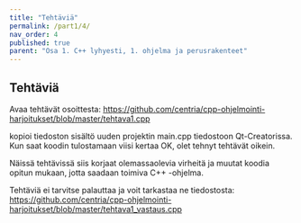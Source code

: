 ```yaml
---
title: "Tehtäviä"
permalink: /part1/4/
nav_order: 4
published: true
parent: "Osa 1. C++ lyhyesti, 1. ohjelma ja perusrakenteet"
---
```



## Tehtäviä

Avaa tehtävät osoittesta:
https://github.com/centria/cpp-ohjelmointi-harjoitukset/blob/master/tehtava1.cpp

kopioi tiedoston sisältö uuden projektin main.cpp tiedostoon Qt-Creatorissa. Kun saat koodin tulostamaan viisi kertaa OK, olet tehnyt tehtävät oikein.

Näissä tehtävissä siis korjaat olemassaolevia virheitä ja muutat koodia opitun mukaan, jotta saadaan toimiva C++ -ohjelma. 

Tehtäviä ei tarvitse palauttaa ja voit tarkastaa ne tiedostosta:
https://github.com/centria/cpp-ohjelmointi-harjoitukset/blob/master/tehtava1_vastaus.cpp

